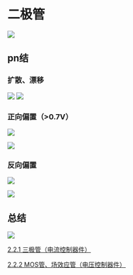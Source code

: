# 二极管

![](../../photo/Pasted%20image%2020221115181427.png)
## pn结

### 扩散、漂移
![](../../photo/pIYBAF1vEkiAGjOGAAF2x5MaLRc307.gif)
![](../../photo/o4YBAF1vEfuAOQ_pAAD6EDK7398570.gif)

### 正向偏置（>0.7V）

![](../../photo/o4YBAF1vEgeAKqTpAAjTpqZ973U170.gif)

![](../../photo/pIYBAF1vEmuAVa_pAAPLPUMjz5c607.gif)

### 反向偏置
![](../../photo/pIYBAF1vEniAH53EAAj6vUWoEYc068.gif)

![](../../photo/o4YBAF1vEi-APnsSAALnymt2NmI196.gif)

## 总结
![](../../photo/Pasted%20image%2020221115153916.png)

[2.2.1 三极管（电流控制器件）](2.2.1%20三极管（电流控制器件）.md)

[2.2.2 MOS管、场效应管（电压控制器件）](2.2.2%20MOS管、场效应管（电压控制器件）.md)